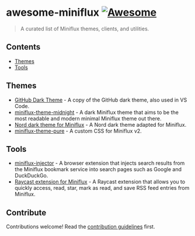 # awesome-miniflux [![Awesome](https://awesome.re/badge.svg)](https://awesome.re)

> A curated list of Miniflux themes, clients, and utilities.

## Contents

- [Themes](#themes)
- [Tools](#tools)

## Themes

- [GitHub Dark Theme](https://revcd.com/applying-github-dark-theme-miniflux-gpt) - A copy of the GitHub dark theme, also used in VS Code. 
- [miniflux-theme-midnight](https://github.com/ronilaukkarinen/miniflux-theme-midnight) -  A dark Miniflux theme that aims to be the most readable and modern minimal Miniflux theme out there. 
- [Nord dark theme for Miniflux](https://github.com/kgarner7/miniflux-nord-theme) - A Nord dark theme adapted for Miniflux.
- [miniflux-theme-pure](https://github.com/fengkx/miniflux-theme-pure) - A custom CSS for Miniflux v2.

## Tools

- [miniflux-injector](https://github.com/Sevichecc/miniflux-injector) - A browser extension that injects search results from the Miniflux bookmark service into search pages such as Google and DuckDuckGo.
- [Raycast extension for Miniflux](https://www.raycast.com/SevicheCC/miniflux) - A Raycast extension that allows you to quickly access, read, star, mark as read, and save RSS feed entries from Miniflux. 

## Contribute

Contributions welcome! Read the [contribution guidelines](contributing.md) first.
